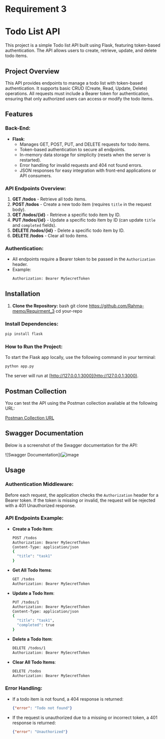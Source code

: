 # Requirement 3

# Todo List API

This project is a simple Todo list API built using Flask, featuring token-based authentication. The API allows users to create, retrieve, update, and delete todo items.

## Project Overview

This API provides endpoints to manage a todo list with token-based authentication. It supports basic CRUD (Create, Read, Update, Delete) operations. All requests must include a Bearer token for authentication, ensuring that only authorized users can access or modify the todo items.

## Features

### **Back-End:**

- **Flask**:
  - Manages GET, POST, PUT, and DELETE requests for todo items.
  - Token-based authentication to secure all endpoints.
  - In-memory data storage for simplicity (resets when the server is restarted).
  - Error handling for invalid requests and 404 not found errors.
  - JSON responses for easy integration with front-end applications or API consumers.

### **API Endpoints Overview**:

1. **GET /todos** - Retrieve all todo items.
2. **POST /todos** - Create a new todo item (requires `title` in the request body).
3. **GET /todos/{id}** - Retrieve a specific todo item by ID.
4. **PUT /todos/{id}** - Update a specific todo item by ID (can update `title` and `completed` fields).
5. **DELETE /todos/{id}** - Delete a specific todo item by ID.
6. **DELETE /todos** - Clear all todo items.

### **Authentication:**

- All endpoints require a Bearer token to be passed in the `Authorization` header.
- Example:
  ```bash
  Authorization: Bearer MySecretToken
  ```

## Installation
1. **Clone the Repository:**
bash
git clone https://github.com/Rahma-memo/Requirment_3
cd your-repo

### **Install Dependencies:**

```bash
pip install flask
```

### **How to Run the Project:**

To start the Flask app locally, use the following command in your terminal:

```bash
python app.py
```

The server will run at [http://127.0.0.1:3000](http://127.0.0.1:3000).

## Postman Collection

You can test the API using the Postman collection available at the following URL:

[Postman Collection URL](<https://elements.getpostman.com/redirect?entityId=38975819-b8f41551-2508-4fbd-ab04-f78f66df6594&entityType=collection>)

## Swagger Documentation

Below is a screenshot of the Swagger documentation for the API:

![Swagger Documentation](![image](https://github.com/user-attachments/assets/439dcd31-313d-45ab-a208-3629b73a29e9)

## Usage

### **Authentication Middleware:**

Before each request, the application checks the `Authorization` header for a Bearer token. If the token is missing or invalid, the request will be rejected with a 401 Unauthorized response.

### **API Endpoints Example:**

- **Create a Todo Item**:
  ```bash
  POST /todos
  Authorization: Bearer MySecretToken
  Content-Type: application/json
  {
    "title": "task1"
  }
  ```

- **Get All Todo Items**:
  ```bash
  GET /todos
  Authorization: Bearer MySecretToken
  ```

- **Update a Todo Item**:
  ```bash
  PUT /todos/1
  Authorization: Bearer MySecretToken
  Content-Type: application/json
  {
    "title": "task1",
    "completed": true
  }
  ```

- **Delete a Todo Item**:
  ```bash
  DELETE /todos/1
  Authorization: Bearer MySecretToken
  ```

- **Clear All Todo Items**:
  ```bash
  DELETE /todos
  Authorization: Bearer MySecretToken
  ```

### **Error Handling:**

- If a todo item is not found, a 404 response is returned:
  ```json
  {"error": "Todo not found"}
  ```

- If the request is unauthorized due to a missing or incorrect token, a 401 response is returned:
  ```json
  {"error": "Unauthorized"}
  
